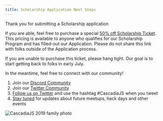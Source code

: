 ```yaml
---
title: Scholarship Application Next Steps
---
```

Thank you for submitting a Scholarship application <i class="fas fa-thumbs-up"></i>

If you are able, feel free to purchase a special [50% off Scholarship Ticket](https://ti.to/event-loop/cascadiajs-2022/discount/SCHOLARSHIP). This pricing is available to anyone who qualifies for our Scholarship Program and has filled-out our Application. Please do not share this link with folks outside of the Application process.

If you are unable to purchase this ticket, please hang tight. Our goal is to start getting back to folks in early July.


In the meantime, feel free to connect with our community!

1. Join our [Discord Community](https://discord.gg/cascadiajs)
1. Join our [Twitter Community](https://twitter.com/i/communities/1496715959104466947)
1. [Follow us on Twitter](https://twitter.com/CascadiaJS) and use the hashtag #CascadiaJS when you tweet
1. [Stay tuned](https://cascadiajs.com/mailing-list) for updates about future meetups, hack days and other events

![CascadiaJS 2019 family photo](/images/past/cjs19-family.jpg)
